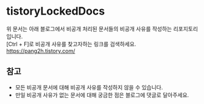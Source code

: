 # tistoryLockedDocs

위 문서는 아래 블로그에서 비공개 처리된 문서들의 비공개 사유를 작성하는 리포지토리입니다.  
[Ctrl + F]로 비공개 사유를 찾고자하는 링크를 검색하세요.  
https://pang2h.tistory.com/

## 참고
* 모든 비공개 문서에 대해 비공개 사유를 작성하지 않을 수 있습니다.  
* 만일 비공개 사유가 없는 문서에 대해 궁금한 점은 블로그에 댓글로 달아주세요.